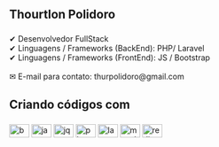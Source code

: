 <h2 align="left">Thourtlon Polidoro</h2>

###

<p align="left">✔ Desenvolvedor FullStack<br>✔ Linguagens / Frameworks (BackEnd): PHP/ Laravel<br>✔ Linguagens / Frameworks (FrontEnd): JS / Bootstrap<br><br>✉ E-mail para contato: thurpolidoro@gmail.com</p>

###

<h2 align="left">Criando códigos com</h2>

###

<div align="left">
  <img src="https://cdn.jsdelivr.net/gh/devicons/devicon/icons/bootstrap/bootstrap-original.svg" height="24" width="36" alt="bootstrap logo"  />
  <img src="https://cdn.jsdelivr.net/gh/devicons/devicon/icons/javascript/javascript-original.svg" height="24" width="36" alt="javascript logo"  />
  <img src="https://cdn.jsdelivr.net/gh/devicons/devicon/icons/jquery/jquery-original.svg" height="24" width="36" alt="jquery logo"  />
  <img src="https://cdn.jsdelivr.net/gh/devicons/devicon/icons/php/php-original.svg" height="24" width="36" alt="php logo"  />
  <img src="https://cdn.jsdelivr.net/gh/devicons/devicon/icons/laravel/laravel-plain.svg" height="24" width="36" alt="laravel logo"  />
  <img src="https://cdn.jsdelivr.net/gh/devicons/devicon/icons/mysql/mysql-original.svg" height="24" width="36" alt="mysql logo"  />
  <img src="https://cdn.jsdelivr.net/gh/devicons/devicon/icons/redis/redis-original.svg" height="24" width="36" alt="redis logo"  />
</div>

###
